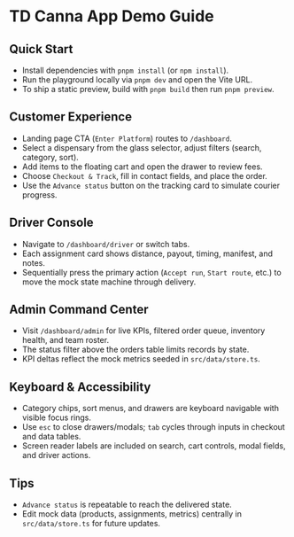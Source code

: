 # TD Canna App Demo Guide

## Quick Start
- Install dependencies with `pnpm install` (or `npm install`).
- Run the playground locally via `pnpm dev` and open the Vite URL.
- To ship a static preview, build with `pnpm build` then run `pnpm preview`.

## Customer Experience
- Landing page CTA (`Enter Platform`) routes to `/dashboard`.
- Select a dispensary from the glass selector, adjust filters (search, category, sort).
- Add items to the floating cart and open the drawer to review fees.
- Choose `Checkout & Track`, fill in contact fields, and place the order.
- Use the `Advance status` button on the tracking card to simulate courier progress.

## Driver Console
- Navigate to `/dashboard/driver` or switch tabs.
- Each assignment card shows distance, payout, timing, manifest, and notes.
- Sequentially press the primary action (`Accept run`, `Start route`, etc.) to move the mock state machine through delivery.

## Admin Command Center
- Visit `/dashboard/admin` for live KPIs, filtered order queue, inventory health, and team roster.
- The status filter above the orders table limits records by state.
- KPI deltas reflect the mock metrics seeded in `src/data/store.ts`.

## Keyboard & Accessibility
- Category chips, sort menus, and drawers are keyboard navigable with visible focus rings.
- Use `esc` to close drawers/modals; `tab` cycles through inputs in checkout and data tables.
- Screen reader labels are included on search, cart controls, modal fields, and driver actions.

## Tips
- `Advance status` is repeatable to reach the delivered state.
- Edit mock data (products, assignments, metrics) centrally in `src/data/store.ts` for future updates.
